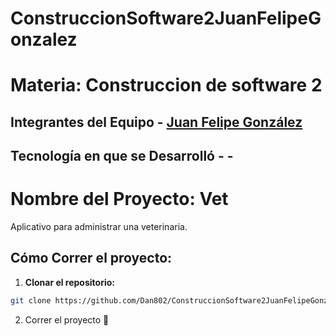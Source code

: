 # ConstruccionSoftware2JuanFelipeGonzalez

# Materia: Construccion de software 2
## Integrantes del Equipo - [Juan Felipe González](https://github.com/Dan802)
## Tecnología en que se Desarrolló - <SpringBoot> - <SQL> 

# Nombre del Proyecto: Vet 
Aplicativo para administrar una veterinaria.

## Cómo Correr el proyecto:
1. **Clonar el repositorio:** 
```bash 
git clone https://github.com/Dan802/ConstruccionSoftware2JuanFelipeGonzalez.git
```
2. Correr el proyecto 🤙
